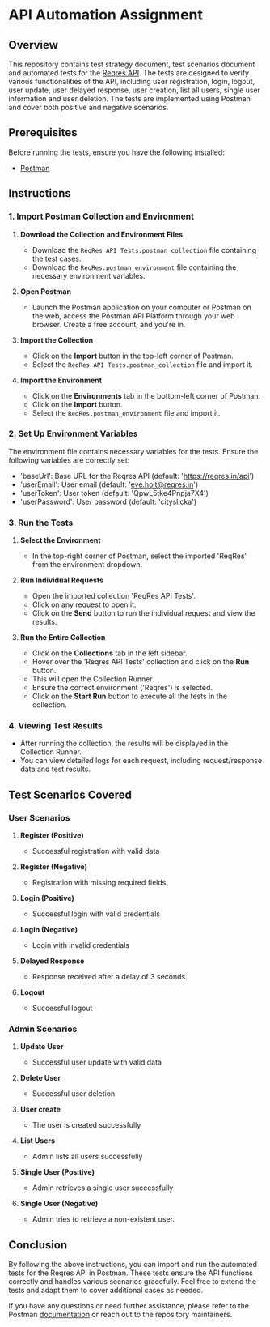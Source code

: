 # API Automation Assignment

## Overview

This repository contains test strategy document, test scenarios document and automated tests for the [Reqres API](https://reqres.in/). The tests are designed to verify various functionalities of the API, including user registration, login, logout, user update, user delayed response, user creation, list all users, single user information and user deletion. The tests are implemented using Postman and cover both positive and negative scenarios.

## Prerequisites

Before running the tests, ensure you have the following installed:

- [Postman](https://www.postman.com/downloads/)

## Instructions

### 1. Import Postman Collection and Environment

1. **Download the Collection and Environment Files**
    - Download the `ReqRes API Tests.postman_collection` file containing the test cases.
    - Download the `ReqRes.postman_environment` file containing the necessary environment variables.

2. **Open Postman**
    - Launch the Postman application on your computer or Postman on the web, access the Postman API Platform through your web browser. Create a free account, and you're in.

3. **Import the Collection**
    - Click on the **Import** button in the top-left corner of Postman.
    - Select the `ReqRes API Tests.postman_collection` file and import it.

4. **Import the Environment**
    - Click on the **Environments** tab in the bottom-left corner of Postman.
    - Click on the **Import** button.
    - Select the `ReqRes.postman_environment` file and import it.

### 2. Set Up Environment Variables

The environment file contains necessary variables for the tests. Ensure the following variables are correctly set:

- 'baseUrl': Base URL for the Reqres API (default: 'https://reqres.in/api')
- 'userEmail': User email (default: 'eve.holt@reqres.in')
- 'userToken': User token (default: 'QpwL5tke4Pnpja7X4')
- 'userPassword': User password (default: 'cityslicka')

### 3. Run the Tests

1. **Select the Environment**
    - In the top-right corner of Postman, select the imported 'ReqRes' from the environment dropdown.

2. **Run Individual Requests**
    - Open the imported collection 'ReqRes API Tests'.
    - Click on any request to open it.
    - Click on the **Send** button to run the individual request and view the results.

3. **Run the Entire Collection**
    - Click on the **Collections** tab in the left sidebar.
    - Hover over the 'Reqres API Tests' collection and click on the **Run** button.
    - This will open the Collection Runner.
    - Ensure the correct environment ('Reqres') is selected.
    - Click on the **Start Run** button to execute all the tests in the collection.

### 4. Viewing Test Results

- After running the collection, the results will be displayed in the Collection Runner.
- You can view detailed logs for each request, including request/response data and test results.

## Test Scenarios Covered

### User Scenarios

1. **Register (Positive)**
    - Successful registration with valid data

2. **Register (Negative)**
    - Registration with missing required fields
  
3. **Login (Positive)**
    - Successful login with valid credentials

4. **Login (Negative)**
    - Login with invalid credentials
  
5. **Delayed Response**
    - Response received after a delay of 3 seconds.

6. **Logout**
    - Successful logout

### Admin Scenarios

1. **Update User**
    - Successful user update with valid data

2. **Delete User**
    - Successful user deletion
  
3. **User create**
    - The user is created successfully
  
4. **List Users**
    - Admin lists all users successfully

5. **Single User (Positive)**
    - Admin retrieves a single user successfully
  
6. **Single User (Negative)**
    - Admin tries to retrieve a non-existent user.

## Conclusion

By following the above instructions, you can import and run the automated tests for the Reqres API in Postman. These tests ensure the API functions correctly and handles various scenarios gracefully. Feel free to extend the tests and adapt them to cover additional cases as needed.

If you have any questions or need further assistance, please refer to the Postman [documentation](https://learning.postman.com/docs/getting-started/introduction/) or reach out to the repository maintainers.
